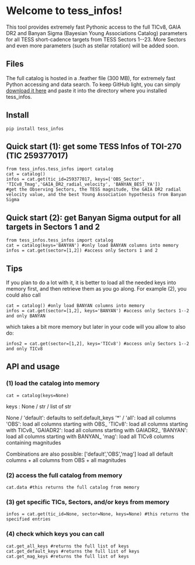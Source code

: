 # Welcome to tess_infos!

This tool provides extremely fast Pythonic access to the full TICv8, GAIA DR2 and Banyan Sigma (Bayesian Young Associations Catalog) parameters for all TESS short-cadence targets from TESS Sectors 1--23. More Sectors and even more parameters (such as stellar rotation) will be added soon.


## Files

The full catalog is hosted in a .feather file (300 MB), for extremely fast Python accessing and data search. To keep GitHub light, you can simply [download it here](https://www.dropbox.com/s/h92c7vye460482h/unique_targets_S001-S023_obs_tic_gaia_banyan.feather?dl=0) and paste it into the directory where you installed tess_infos.  

## Install

    pip install tess_infos

## Quick start (1): get some TESS Infos of TOI-270 (TIC 259377017)

    from tess_infos.tess_infos import catalog
    cat = catalog()
    infos = cat.get(tic_id=259377017, keys=['OBS_Sector', 'TICv8_Tmag','GAIA_DR2_radial_velocity', 'BANYAN_BEST_YA']) 
    #get the Observing Sectors, the TESS magnitude, the GAIA DR2 radial velocity value, and the best Young Association hypothesis from Banyan Sigma
    
## Quick start (2): get Banyan Sigma output for all targets in Sectors 1 and 2
    from tess_infos.tess_infos import catalog
    cat = catalog(keys='BANYAN') #only load BANYAN columns into memory
    infos = cat.get(sector=[1,2]) #access only Sectors 1 and 2
    
## Tips
 If you plan to do a lot with it, it is better to load all the needed keys into memory first, and then retrieve them as you go along. For example (2), you could also call 
    
    cat = catalog() #only load BANYAN columns into memory
    infos = cat.get(sector=[1,2], keys='BANYAN') #access only Sectors 1--2 and only BANYAN

which takes a bit more memory but later in your code will you allow to also do:

    infos2 = cat.get(sector=[1,2], keys='TICv8') #access only Sectors 1--2 and only TICv8
    
## API and usage

### (1) load the catalog into memory

    cat = catalog(keys=None) 
   
   keys : None / str / list of str
   
   None / 'default': defaults to self.default_keys
   '*' / 'all': load all columns
   'OBS': load all columns starting with OBS_
   'TICv8': load all columns starting with TICv8_
   'GAIADR2':  load all columns starting with GAIADR2_
   'BANYAN': load all columns starting with BANYAN_
   'mag': load all TICv8 columns containing magnitudes
   
   Combinations are also possible:
   ['default','OBS','mag']   load all default columns + all columns from OBS + all magnitudes
	
### (2) access the full catalog from memory
    cat.data #this returns the full catalog from memory

### (3) get specific TICs, Sectors, and/or keys from memory
    infos = cat.get(tic_id=None, sector=None, keys=None) #this returns the specified entries

### (4) check which keys you can call
    cat.get_all_keys #returns the full list of keys
    cat.get_default_keys #returns the full list of keys
    cat.get_mag_keys #returns the full list of keys
